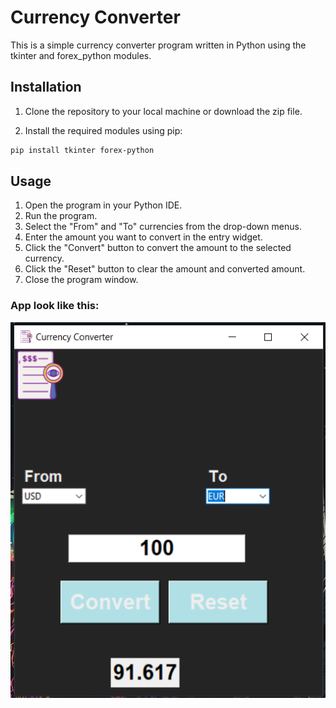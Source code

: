 # Currency Converter

This is a simple currency converter program written in Python using the tkinter and forex_python modules.

## Installation
1. Clone the repository to your local machine or download the zip file.

2. Install the required modules using pip:

```Bash
pip install tkinter forex-python
```

## Usage
1. Open the program in your Python IDE.
2. Run the program.
3. Select the "From" and "To" currencies from the drop-down menus.
4. Enter the amount you want to convert in the entry widget.
5. Click the "Convert" button to convert the amount to the selected currency.
6. Click the "Reset" button to clear the amount and converted amount.
7. Close the program window.


### App look like this:

![](./Images/App.PNG)
